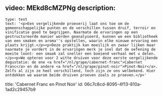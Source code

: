 video: MEkd8cMZPNg
description:
  -
    type: text
    text: '<p>Een vergelijkende proeverij laat ons toe om de gemeenschappelijke punten en de verschillen tussen druif, terroir en vinificatie goed te begrijpen. Naarmate de ervaringen op een gestructureerde manier worden geanalyseerd, kunnen we een bibliotheek van een smaken en aroma''s opstellen, waarin elke nieuwe ervaring een plaats krijgt.</p><p>Deze praktijk kan moeilijk en zwaar lijken maar naarmate je vordert in de ervaringen merk je snel dat de oefening de moeite loont: een smaak zal sneller een boeiend verhaal met u delen.</p><p>We opteren voor 2 witte druiven voor deze eerste vergelijkende degustatie: de ene <a href="/nl/grape/cabernet-franc">Cabernet Franc</a> en de andere <a href="/nl/grape/pinot-noir">Pinot-Noir</a>. Zelfs al zijn ze heel verschillend, toch zijn ze ons welbekend. Hier ontdekken we waarom beide druiven proeven zoals ze proeven.</p>'
title: 'Cabernet Franc en Pinot Noir'
id: 06c7c8cd-8095-4f13-810a-1ad2c29457b9
